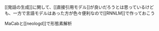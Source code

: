 
[[発話の生成]]に関して、[[直接引用モデル]]が良いだろうとは思っているけども、一方で言語モデルはあった方が色々便利なので[[RNNLM]]で作っておこう

MaCabと[[neologd]]で形態素解析
